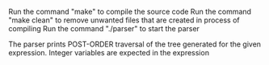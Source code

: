 Run the command "make" to compile the source code
Run the command "make clean" to remove unwanted files that are created in process of compiling
Run the command "./parser" to start the parser

The parser prints POST-ORDER traversal of the tree generated for the given expression.
Integer variables are expected in the expression
